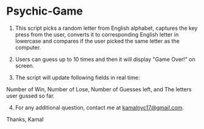 # Psychic-Game
1. This script picks a random letter from English alphabet, captures the key press from the user, converts it to corresponding English letter in 
lowercase and compares if the user picked the same letter as the computer.

2. Users can guess up to 10 times and then it will display "Game Over!" on screen.

3. The script will update following fields in real time:

Number of Win, 
Number of Lose,
Number of Guesses left, and
The letters user gussed so far.

4. For any additional question, contact me at kamalnyc17@gmail.com.

Thanks,
Kamal
